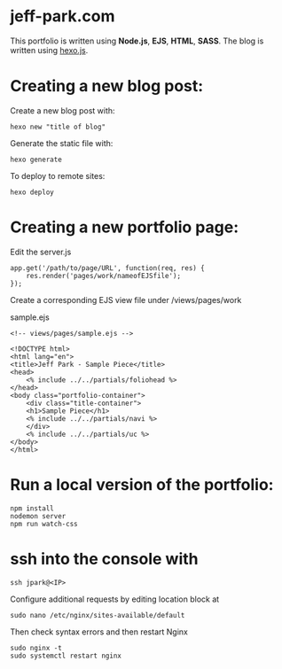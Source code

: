 # jeff-park.com
This portfolio is written using **Node.js**, **EJS**, **HTML**, **SASS**. 
The blog is written using [hexo.js](https://hexo.io/).

#   Creating a new blog post:

Create a new blog post with: 

```
hexo new "title of blog" 
```

Generate the static file with:

```
hexo generate
```

To deploy to remote sites:

```
hexo deploy
```

# Creating a new portfolio page: 

Edit the server.js

```
app.get('/path/to/page/URL', function(req, res) {
    res.render('pages/work/nameofEJSfile');
});
```

Create a corresponding EJS view file under /views/pages/work

sample.ejs
```
<!-- views/pages/sample.ejs -->

<!DOCTYPE html>
<html lang="en">
<title>Jeff Park - Sample Piece</title>
<head>
    <% include ../../partials/foliohead %>
</head>
<body class="portfolio-container">
    <div class="title-container">
    <h1>Sample Piece</h1>
    <% include ../../partials/navi %>
    </div>
    <% include ../../partials/uc %>
</body>
</html>
```

# Run a local version of the portfolio: 

```
npm install
nodemon server
npm run watch-css
```

# ssh into the console with 

```
ssh jpark@<IP>
```

Configure additional requests by editing location block at 
```
sudo nano /etc/nginx/sites-available/default
```
Then check syntax errors and then restart Nginx
```
sudo nginx -t
sudo systemctl restart nginx
```
